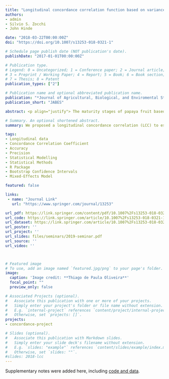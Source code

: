 ```yaml
---
title: "Longitudinal concordance correlation function based on variance components: an application in fruit color analysis"
authors:
- admin
- Silvio S. Zocchi
- John Hinde

date: "2018-03-22T00:00:00Z"
doi: "https://doi.org/10.1007/s13253-018-0321-1"

# Schedule page publish date (NOT publication's date).
publishDate: "2017-01-01T00:00:00Z"

# Publication type.
# Legend: 0 = Uncategorized; 1 = Conference paper; 2 = Journal article;
# 3 = Preprint / Working Paper; 4 = Report; 5 = Book; 6 = Book section;
# 7 = Thesis; 8 = Patent
publication_types: ["2"]

# Publication name and optional abbreviated publication name.
publication: "*Journal of Agricultural, Biological, and Enviromental Statistics*, v. 23 (2), p. 233-254"
publication_short: "JABES"

abstract: <p align="justify"> The maturity stages of papaya fruit based on peel color are frequently characterized from a sample of four points on the equatorial region measured by a colorimeter. However, this procedure may not be suitable for assessing the papaya's overall mean color and an alternative proposal is to use image acquisition of the whole fruit’s peel. Questions of interest are whether a sample on the equatorial region can reproduce a sample over the whole peel region and if the colorimeter can compete with a scanner, or digital camera, in measuring the mean hue over time. The reproducibility can be verified by using the concordance correlation for responses measured on a continuous scale. Thus, in this work we propose a longitudinal concordance correlation (LCC), based on a mixed-effects regression model, to estimate agreement over time among pairs of observations obtained from different combinations between measurement method and sampled peel region. The results show that the papaya's equatorial region is not representative of the whole peel region, suggesting the use of image analysis rather than a colorimeter to measure the mean hue. </p>

# Summary. An optional shortened abstract.
summary: We proposed a longitudinal concordance correlation (LCC) to estimate agreement over time among methods

tags:
- Longitudinal data
- Concordance Correlation Coefficient
- Accuracy
- Precision
- Statistical Modelling
- Statistical Methods
- R Package
- Bootstrap Confidence Intervals
- Mixed-Effects Model

featured: false

links:
 - name: "Journal Link"
   url: "https://www.springer.com/journal/13253"

url_pdf: https://link.springer.com/content/pdf/10.1007%2Fs13253-018-0321-1.pdf
url_code: https://link.springer.com/article/10.1007%2Fs13253-018-0321-1
url_dataset: https://link.springer.com/article/10.1007%2Fs13253-018-0321-1
url_poster: ''
url_project: ''
url_slides: files/seminars/2019-seminar.pdf
url_source: ''
url_video: ''



# Featured image
# To use, add an image named `featured.jpg/png` to your page's folder. 
image:
  caption: 'Image credit: **Thiago de Paula Oliveira**'
  focal_point: ""
  preview_only: false

# Associated Projects (optional).
#   Associate this publication with one or more of your projects.
#   Simply enter your project's folder or file name without extension.
#   E.g. `internal-project` references `content/project/internal-project/index.md`.
#   Otherwise, set `projects: []`.
projects:
- concordance-project

# Slides (optional).
#   Associate this publication with Markdown slides.
#   Simply enter your slide deck's filename without extension.
#   E.g. `slides: "example"` references `content/slides/example/index.md`.
#   Otherwise, set `slides: ""`.
#slides: 2018-lcc
---
```


Supplementary notes were added here, including [code and data](https://link.springer.com/article/10.1007%2Fs13253-018-0321-1).
